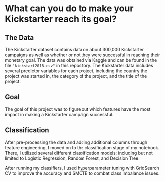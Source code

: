 # What can you do to make your Kickstarter reach its goal?
## The Data
The Kickstarter dataset contains data on about 300,000 Kickstarter campaigns as well as whether or not they were successful in reaching their monetary goal. The data was obtained via Kaggle and can be found in the file `"kickstart2018.csv"` in this repository. The Kickstarter data includes several predictor variables for each project, including the country the project was started in, the category of the project, and the title of the project. 

## Goal

The goal of this project was to figure out which features have the most impact in making a Kickstarter campaign successful.

## Classification

After pre-processing the data and adding additional columns through feature engineering, I moved on to the classification stage of my notebook. There, I utilized several different classification models; including but not limited to Logistic Regression, Random Forest, and Decision Tree. 

After running my classifiers, I used hyperparameter tuning with GridSearch CV to improve the accuracy and SMOTE to combat class imbalance issues. 
